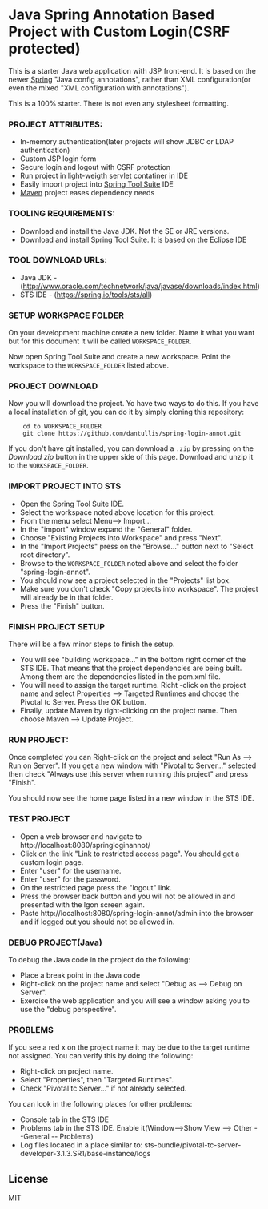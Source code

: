 # Java Spring Annotation Based Project with Custom Login(CSRF protected)

This is a starter Java web application with JSP front-end. It is based on the newer [Spring][httpSpring.io] "Java config annotations", rather than XML configuration(or even the mixed "XML configuration with annotations"). 

This is a 100% starter. There is not even any stylesheet formatting.

### PROJECT ATTRIBUTES:
- In-memory authentication(later projects will show JDBC or LDAP authentication)
- Custom JSP login form
- Secure login and logout with CSRF protection
- Run project in light-weigth servlet contatiner in IDE
- Easily import project into [Spring Tool Suite][httpSpringToolSuite] IDE
- [Maven][httpMavenRepo] project eases dependency needs

### TOOLING REQUIREMENTS:
- Download and install the Java JDK. Not the SE or JRE versions.
- Download and install Spring Tool Suite. It is based on the Eclipse IDE

### TOOL DOWNLOAD URLs:
- Java JDK - (http://www.oracle.com/technetwork/java/javase/downloads/index.html)
- STS IDE - (https://spring.io/tools/sts/all)

### SETUP WORKSPACE FOLDER
On your development machine create a new folder. Name it what you want but for this document it will be called `WORKSPACE_FOLDER`.

Now open Spring Tool Suite and create a new workspace. Point the workspace to the `WORKSPACE_FOLDER` listed above.

### PROJECT DOWNLOAD
Now you will download the project. Yo have two ways to do this. If you have a local installation of git, you can do it by simply cloning this repository:

```
    cd to WORKSPACE_FOLDER
    git clone https://github.com/dantullis/spring-login-annot.git
```

If you don't have git installed, you can download a `.zip` by pressing on the *Download zip* button in the upper side of this page. Download and unzip it to the `WORKSPACE_FOLDER`.

### IMPORT PROJECT INTO STS
- Open the Spring Tool Suite IDE.
- Select the workspace noted above location for this project.
- From the menu select Menu--> Import...
- In the "import" window expand the "General" folder.
- Choose "Existing Projects into Workspace" and press "Next".
- In the "Import Projects" press on the "Browse..." button next to "Select root directory".
- Browse to the `WORKSPACE_FOLDER` noted above and select the folder "spring-login-annot".
- You should now see a project selected in the "Projects" list box.
- Make sure you don't check "Copy projects into workspace". The project will already be in that folder.
- Press the "Finish" button.

### FINISH PROJECT SETUP
There will be a few minor steps to finish the setup.
 - You will see "building workspace..." in the bottom right corner of the STS IDE. That means that the project dependencies are being built. Among them are the dependencies listed in the pom.xml file.
 - You will need to assign the target runtime. Richt -click on the project name and select Properties --> Targeted Runtimes and choose the Pivotal tc Server. Press the OK button.
 - Finally, update Maven by right-clicking on the project name. Then choose Maven --> Update Project.

### RUN PROJECT:
Once completed you can Right-click on the project and select "Run As --> Run on Server". 
If you get a new window with "Pivotal tc Server..." selected then check "Always use this server when running this project" and press "Finish".

You should now see the home page listed in a new window in the STS IDE.

### TEST PROJECT
 - Open a web browser and navigate to http://localhost:8080/springloginannot/
 - Click on the link "Link to restricted access page". You should get a custom login page.
 - Enter "user" for the username.
 - Enter "user" for the password.
 - On the restricted page press the "logout" link.
 - Press the browser back button and you will not be allowed in and presented with the lgon screen again.
 - Paste http://localhost:8080/spring-login-annot/admin into the browser and if logged out you should not be allowed in.

### DEBUG PROJECT(Java)
To debug the Java code in the project do the following:
 - Place a break point in the Java code 
 - Right-click on the project name and select "Debug as --> Debug on Server".
 - Exercise the web application and you will see a window asking you to use the "debug perspective".

### PROBLEMS
If you see a red x on the project name it may be due to the target runtime not assigned. You can verify this by doing the following:

 - Right-click on project name.
 - Select "Properties", then "Targeted Runtimes".
 - Check "Pivotal tc Server..." if not already selected.
 
You can look in the following places for other problems:
 - Console tab in the STS IDE
 - Problems tab in the STS IDE. Enable it(Window-->Show View --> Other --General -- Problems)
 - Log files located in a place similar to: sts-bundle/pivotal-tc-server-developer-3.1.3.SR1/base-instance/logs

License
----

MIT

[//]: # (These are reference links used in the body of this note and get stripped out when the markdown processor does its job. There is no need to format nicely because it shouldn't be seen. Thanks SO - http://stackoverflow.com/questions/4823468/store-comments-in-markdown-syntax)

   [httpSpring.io]: <https://spring.io/>
   [httpSpringToolSuite]: <https://spring.io/tools>
   [httpMavenRepo]: <http://mvnrepository.com/>
   [httpSpring.io]: <https://spring.io/>
